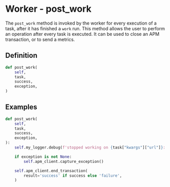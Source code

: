 # Worker - post_work

The `post_work` method is invoked by the worker for every execution of a task, after it has finished a `work` run. This method allows the user to perform an operation after every task is executed. It can be used to close an APM transaction, or to send a metrics.


## Definition

```python
def post_work(
    self,
    task,
    success,
    exception,
)
```


## Examples

```python
def post_work(
    self,
    task,
    success,
    exception,
):
    self.my_logger.debug(f'stopped working on {task["kwargs"]["url"]}: {time.time()}, exception: {exception}')

    if exception is not None:
        self.apm_client.capture_exception()

    self.apm_client.end_transaction(
        result='success' if success else 'failure',
    )
```
